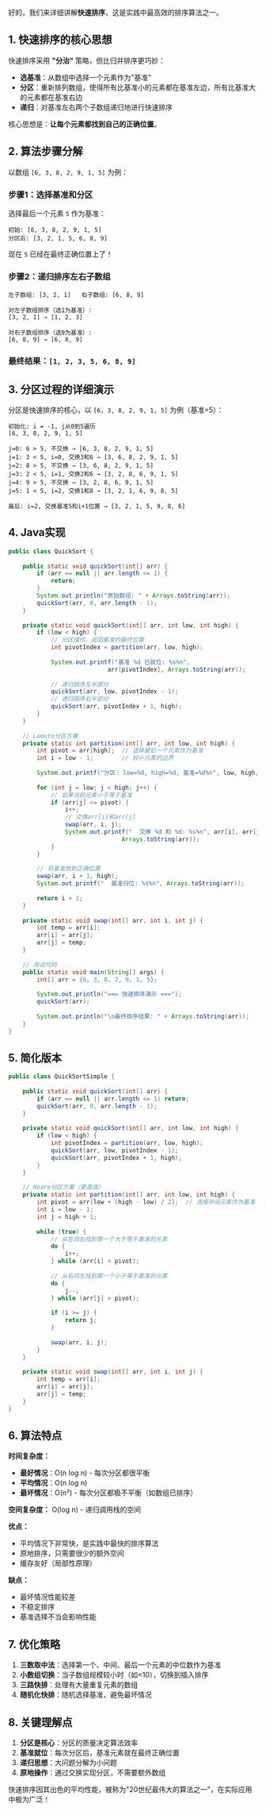 好的，我们来详细讲解**快速排序**，这是实践中最高效的排序算法之一。

## 1. 快速排序的核心思想

快速排序采用 **"分治"** 策略，但比归并排序更巧妙：

- **选基准**：从数组中选择一个元素作为"基准"
- **分区**：重新排列数组，使得所有比基准小的元素都在基准左边，所有比基准大的元素都在基准右边
- **递归**：对基准左右两个子数组递归地进行快速排序

核心思想是：**让每个元素都找到自己的正确位置**。

## 2. 算法步骤分解

以数组 `[6, 3, 8, 2, 9, 1, 5]` 为例：

### 步骤1：选择基准和分区
选择最后一个元素 `5` 作为基准：
```
初始: [6, 3, 8, 2, 9, 1, 5]
分区后: [3, 2, 1, 5, 6, 8, 9]
```
现在 `5` 已经在最终正确位置上了！

### 步骤2：递归排序左右子数组
```
左子数组: [3, 2, 1]   右子数组: [6, 8, 9]

对左子数组排序（选1为基准）:
[3, 2, 1] → [1, 2, 3]

对右子数组排序（选9为基准）:
[6, 8, 9] → [6, 8, 9]
```

### 最终结果：`[1, 2, 3, 5, 6, 8, 9]`

## 3. 分区过程的详细演示

分区是快速排序的核心，以 `[6, 3, 8, 2, 9, 1, 5]` 为例（基准=5）：

```
初始化: i = -1, j从0到5遍历
[6, 3, 8, 2, 9, 1, 5]

j=0: 6 > 5, 不交换 → [6, 3, 8, 2, 9, 1, 5]
j=1: 3 < 5, i=0, 交换3和6 → [3, 6, 8, 2, 9, 1, 5]
j=2: 8 > 5, 不交换 → [3, 6, 8, 2, 9, 1, 5]
j=3: 2 < 5, i=1, 交换2和6 → [3, 2, 8, 6, 9, 1, 5]
j=4: 9 > 5, 不交换 → [3, 2, 8, 6, 9, 1, 5]
j=5: 1 < 5, i=2, 交换1和8 → [3, 2, 1, 6, 9, 8, 5]

最后: i=2, 交换基准5和i+1位置 → [3, 2, 1, 5, 9, 8, 6]
```

## 4. Java实现

```java
public class QuickSort {
    
    public static void quickSort(int[] arr) {
        if (arr == null || arr.length <= 1) {
            return;
        }
        System.out.println("原始数组: " + Arrays.toString(arr));
        quickSort(arr, 0, arr.length - 1);
    }
    
    private static void quickSort(int[] arr, int low, int high) {
        if (low < high) {
            // 分区操作，返回基准的最终位置
            int pivotIndex = partition(arr, low, high);
            
            System.out.printf("基准 %d 已就位: %s%n", 
                            arr[pivotIndex], Arrays.toString(arr));
            
            // 递归排序左半部分
            quickSort(arr, low, pivotIndex - 1);
            // 递归排序右半部分
            quickSort(arr, pivotIndex + 1, high);
        }
    }
    
    // Lomuto分区方案
    private static int partition(int[] arr, int low, int high) {
        int pivot = arr[high];  // 选择最后一个元素作为基准
        int i = low - 1;        // 较小元素的边界
        
        System.out.printf("分区: low=%d, high=%d, 基准=%d%n", low, high, pivot);
        
        for (int j = low; j < high; j++) {
            // 如果当前元素小于等于基准
            if (arr[j] <= pivot) {
                i++;
                // 交换arr[i]和arr[j]
                swap(arr, i, j);
                System.out.printf("  交换 %d 和 %d: %s%n", arr[i], arr[j], 
                                Arrays.toString(arr));
            }
        }
        
        // 将基准放到正确位置
        swap(arr, i + 1, high);
        System.out.printf("  基准归位: %s%n", Arrays.toString(arr));
        
        return i + 1;
    }
    
    private static void swap(int[] arr, int i, int j) {
        int temp = arr[i];
        arr[i] = arr[j];
        arr[j] = temp;
    }
    
    // 测试代码
    public static void main(String[] args) {
        int[] arr = {6, 3, 8, 2, 9, 1, 5};
        
        System.out.println("=== 快速排序演示 ===");
        quickSort(arr);
        
        System.out.println("\n最终排序结果: " + Arrays.toString(arr));
    }
}
```

## 5. 简化版本

```java
public class QuickSortSimple {
    
    public static void quickSort(int[] arr) {
        if (arr == null || arr.length <= 1) return;
        quickSort(arr, 0, arr.length - 1);
    }
    
    private static void quickSort(int[] arr, int low, int high) {
        if (low < high) {
            int pivotIndex = partition(arr, low, high);
            quickSort(arr, low, pivotIndex - 1);
            quickSort(arr, pivotIndex + 1, high);
        }
    }
    
    // Hoare分区方案（更高效）
    private static int partition(int[] arr, int low, int high) {
        int pivot = arr[low + (high - low) / 2];  // 选择中间元素作为基准
        int i = low - 1;
        int j = high + 1;
        
        while (true) {
            // 从左向右找到第一个大于等于基准的元素
            do {
                i++;
            } while (arr[i] < pivot);
            
            // 从右向左找到第一个小于等于基准的元素
            do {
                j--;
            } while (arr[j] > pivot);
            
            if (i >= j) {
                return j;
            }
            
            swap(arr, i, j);
        }
    }
    
    private static void swap(int[] arr, int i, int j) {
        int temp = arr[i];
        arr[i] = arr[j];
        arr[j] = temp;
    }
}
```

## 6. 算法特点

**时间复杂度：**
- **最好情况**：O(n log n) - 每次分区都很平衡
- **平均情况**：O(n log n)
- **最坏情况**：O(n²) - 每次分区都极不平衡（如数组已排序）

**空间复杂度：** O(log n) - 递归调用栈的空间

**优点：**
- 平均情况下非常快，是实践中最快的排序算法
- 原地排序，只需要很少的额外空间
- 缓存友好（局部性原理）

**缺点：**
- 最坏情况性能较差
- 不稳定排序
- 基准选择不当会影响性能

## 7. 优化策略

1. **三数取中法**：选择第一个、中间、最后一个元素的中位数作为基准
2. **小数组切换**：当子数组规模较小时（如<10），切换到插入排序
3. **三路快排**：处理有大量重复元素的数组
4. **随机化快排**：随机选择基准，避免最坏情况

## 8. 关键理解点

1. **分区是核心**：分区的质量决定算法效率
2. **基准就位**：每次分区后，基准元素就在最终正确位置
3. **递归思想**：大问题分解为小问题
4. **原地操作**：通过交换实现分区，不需要额外数组

快速排序因其出色的平均性能，被称为"20世纪最伟大的算法之一"，在实际应用中极为广泛！